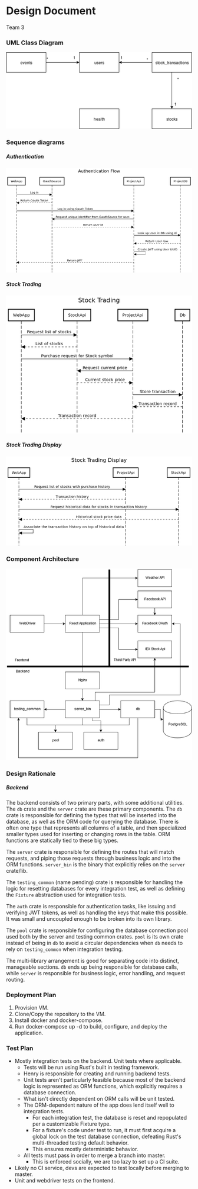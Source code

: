 # Design Document
Team 3


### UML Class Diagram
![class diagram](../../diagrams/Relations.png)

### Sequence diagrams
##### Authentication
![auth](../../diagrams/AuthenticationFlow.png)
##### Stock Trading
![stock](../../diagrams/StockTrading.png)
##### Stock Trading Display
![stock dispay](../../diagrams/StockTradingDisplay.png)

### Component Architecture

![Component Architecture](../../diagrams/ComponentArch.png)

### Design Rationale
##### Backend
The backend consists of two primary parts, with some additional utilities.
The `db` crate and the `server` crate are these primary components.
The `db` crate is responsible for defining the types that will be inserted into the database, as well as the ORM code for querying the database.
There is often one type that represents all columns of a table, and then specialized smaller types used for inserting or changing rows in the table.
ORM functions are statically tied to these big types.

The `server` crate is responsible for defining the routes that will match requests, and piping those requests through business logic and into the ORM functions. 
`server_bin` is the binary that explicitly relies on the `server` crate/lib.

The `testing_common` (name pending) crate is responsible for handling the logic for resetting databases for every integration test, as well as defining the `Fixture` abstraction used for integration tests.

The `auth` crate is responsible for authentication tasks, like issuing and verifying JWT tokens, as well as handling the keys that make this possible.
It was small and uncoupled enough to be broken into its own library.

The `pool` crate is responsible for configuring the database connection pool used both by the server and testing common crates.
`pool` is its own crate instead of being in `db` to avoid a circular dependencies when `db` needs to rely on `testing_common` when integration testing.

The multi-library arrangement is good for separating code into distinct, manageable sections.
`db` ends up being responsible for database calls, while `server` is responsible for business logic, error handling, and request routing.


### Deployment Plan
1. Provision VM.
2. Clone/Copy the repository to the VM.
3. Install docker and docker-compose.
4. Run docker-compose up -d to build, configure, and deploy the application.

### Test Plan
* Mostly integration tests on the backend. Unit tests where applicable.
  * Tests will be run using Rust's built in testing framework.
  * Henry is responsible for creating and running backend tests.
  * Unit tests aren't particularly feasible because most of the backend logic is represented as ORM functions, which explicitly requires a database connection.
  * What isn't directly dependent on ORM calls will be unit tested.
  * The ORM-dependent nature of the app does lend itself well to integration tests.
    * For each integration test, the database is reset and repopulated per a customizable Fixture type.
    * For a fixture's code under test to run, it must first acquire a global lock on the test database connection, defeating Rust's multi-threaded testing default behavior.
    * This ensures mostly deterministic behavior.
  * All tests must pass in order to merge a branch into master.
    * This is enforced socially, we are too lazy to set up a CI suite.
* Likely no CI service, devs are expected to test locally before merging to master.
* Unit and webdriver tests on the frontend.

